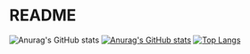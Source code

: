 # README
![Anurag's GitHub stats](https://github-readme-stats.vercel.app/api?username=anuraghazra&theme=blueberry&show_icons=true)
[![Anurag's GitHub stats](https://github-readme-stats.vercel.app/api?username=qiaogun)](https://github.com/anuraghazra/github-readme-stats&theme=blueberry)
[![Top Langs](https://github-readme-stats.vercel.app/api/top-langs/?username=qiaogun&layout=compact)](https://github.com/anuraghazra/github-readme-stats)
